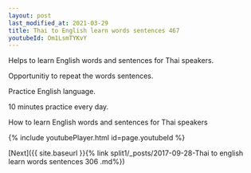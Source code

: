 ```yaml
---
layout: post
last_modified_at: 2021-03-29
title: Thai to English learn words sentences 467 
youtubeId: Om1LsmTYKvY
---
```

 
 
Helps to learn English words and sentences for Thai speakers.

Opportunitiy to repeat the words sentences. 

Practice English language. 
 
10 minutes practice every day. 
 
How to learn English words and sentences for Thai speakers 
 
{% include youtubePlayer.html id=page.youtubeId %}
 
 
[Next]({{ site.baseurl }}{% link  split1/_posts/2017-09-28-Thai to english learn words sentences 306 .md%})
 
